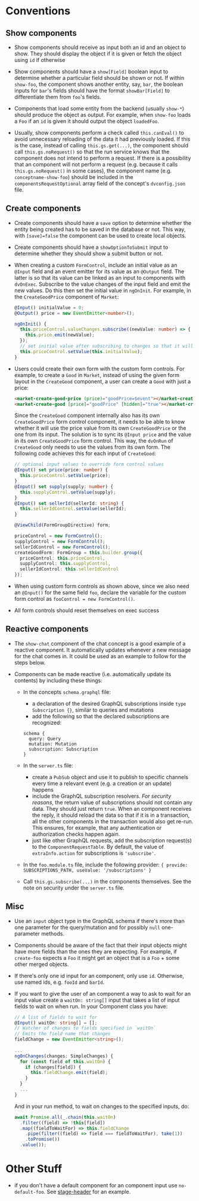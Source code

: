 # Conventions

## Show components 

- Show components should receive as input both an id and an object to show. They
  should display the object if it is given or fetch the object using `id` if
  otherwise

- Show components should have a `show[Field]` boolean input to determine whether
  a particular field should be shown or not. If within `show-foo`, the component
  shows another entity, say, `bar`, the boolean inputs for `bar`'s fields should
  have the format `showBar[Field]` to differentiate them from `foo`'s fields.

- Components that load some entity from the backend (usually `show-*`) should
  produce the object as output. For example, when `show-foo` loads a `Foo` if
  an `id` is given it should output the object `loadedFoo`.

- Usually, show components perform a check called `this.canEval()` to avoid
  unnecessary reloading of the data it had previously loaded. If this is the
  case, instead of calling `this.gs.get(...)`, the component should call
  `this.gs.noRequest()` so that the run service knows that the component does not
  intend to perform a request. If there is a possibility that an component
  will not perform a request (e.g. because it calls `this.gs.noRequest()` in
  some cases), the component name (e.g. `conceptname-show-foo`) should be included
  in the `componentsRequestOptional` array field of the concept's `dvconfig.json`
  file.

## Create components

- Create components should have a `save` option to determine whether the
  entity being created has to be saved in the database or not. This way, with
  `[save]=false` the component can be used to create local objects.

- Create components should have a `showOptionToSubmit` input to determine
  whether they should show a submit button or not.

- When creating a custom `FormControl`, include an initial value as an `@Input`
  field and an event emitter for its value as an `@Output` field. The latter is
  so that its value can be linked as an input to components with `dvOnExec`.
  Subscribe to the value changes of the input field and emit the new values.
  Do this then set the initial value in `ngOnInit`. For example, in the
  `CreateGoodPrice` component of `Market`:

  ```typescript
  @Input() initialValue = 0;
  @Output() price = new EventEmitter<number>();
  
  ngOnInit() {
    this.priceControl.valueChanges.subscribe((newValue: number) => {
      this.price.emit(newValue);
    });
    // set initial value after subscribing to changes so that it will be emitted
    this.priceControl.setValue(this.initialValue);
  }
  ```

- Users could create their own form with the custom form controls. For example,
  to create a `Good` in `Market`, instead of using the given form layout in the
  `CreateGood` component, a user can create a `Good` with just a price:

  ```html
  <market-create-good-price (price)="goodPrice=$event"></market-create-good-price>
  <market-create-good [price]="goodPrice" [hidden]="true"></market-create-good>
  ```

  Since the `CreateGood` component internally also has its own `CreateGoodPrice`
  form control component, it needs to be able to know whether it will use the
  price value from its own `CreateGoodPrice` or the one from its input. The
  solution is to sync its `@Input price` and the value in its own
  `CreateGoodPrice` form control. This way, the `dvOnRun` of `CreateGood` only
  needs to use the values from its own form. The following code achieves this for
  each input of `CreateGood`:

  ```typescript
  // optional input values to override form control values
  @Input() set price(price: number) {
    this.priceControl.setValue(price);
  }
  @Input() set supply(supply: number) {
    this.supplyControl.setValue(supply);
  }
  @Input() set sellerId(sellerId: string) {
    this.sellerIdControl.setValue(sellerId);
  }
  
  @ViewChild(FormGroupDirective) form;
  
  priceControl = new FormControl();
  supplyControl = new FormControl();
  sellerIdControl = new FormControl();
  createGoodForm: FormGroup = this.builder.group({
    priceControl: this.priceControl,
    supplyControl: this.supplyControl,
    sellerIdControl: this.sellerIdControl
  });
  ```

- When using custom form controls as shown above, since we also need an
  `@Input()` for the same field `foo`, declare the variable for the custom form
  control as `fooControl = new FormControl()`.

- All form controls should reset themselves on exec success

## Reactive components

- The `show-chat` component of the chat concept is a good example of a reactive
component. It automatically updates whenever a new message for the chat comes in.
It could be used as an example to follow for the steps below. 

- Components can be made reactive (i.e. automatically update its contents) by
  including these things:

  - In the concepts `schema.graphql` file:
    - a declaration of the desired GraphQL subscriptions inside
    `type Subscription {}`, similar to queries and mutations
    - add the following so that the declared subscriptions are recognized:

    ```text
    schema {
      query: Query
      mutation: Mutation
      subscription: Subscription
    }
    ```

  - In the `server.ts` file:
    - create a `PubSub` object and use it to publish to specific channels every
    time a relevant event (e.g. a creation or an update) happens
    - include the GraphQL subscription resolvers. *For security reasons*, the
    return value of subscriptions should not contain any data. They should
    just return `true`. When an component receives the reply, it should reload
    the data so that if it is in a transaction, all the other components in the
    transaction would also get re-run. This ensures, for example, that any
    authentication or authorization checks happen again.
    - just like other GraphQL requests, add the subscription request(s) to the
    `ComponentRequestTable`. By default, the value of `extraInfo.action` for
    subscriptions is `'subscribe'`.

  - In the `foo.module.ts` file, include the following provider:
  `{ provide: SUBSCRIPTIONS_PATH, useValue: '/subscriptions' }`

  - Call `this.gs.subscribe(...)` in the components themselves. See the note on
  security under the `server.ts` file.

## Misc

- Use an `input` object type in the GraphQL schema if there's more than one
  parameter for the query/mutation and for possibly `null` one-parameter
  methods.

- Components should be aware of the fact that their input objects might have more
  fields than the ones they are expecting. For example, if `create-foo`
  expects a `Foo` it might get an object that is a `Foo` + some other
  merged objects.

- If there's only one id input for an component, only use `id`. Otherwise, use
  named ids, e.g. `fooId` and `barId`.

- If you want to give the user of an component a way to ask to wait for an input
  value create a `waitOn: string[]` input that takes a list of input fields to
  wait on when run. In your Component class you have:

  ```typescript
  // A list of fields to wait for
  @Input() waitOn: string[] = [];
  // Watcher of changes to fields specified in `waitOn`
  // Emits the field name that changes
  fieldChange = new EventEmitter<string>();
    
  ...
  ngOnChanges(changes: SimpleChanges) {
    for (const field of this.waitOn) {
      if (changes[field]) {
        this.fieldChange.emit(field);
      }
    }
    ...
  }
  ```

  And in your run method, to wait on changes to the specified inputs, do:
  ```typescript
  await Promise.all(_.chain(this.waitOn)
    .filter((field) => !this[field])
    .map((fieldToWaitFor) => this.fieldChange
      .pipe(filter((field) => field === fieldToWaitFor), take(1))
      .toPromise())
    .value());
  ```


# Other Stuff

- if you don't have a default component for an component input use `no-default-foo`. See [stage-header](https://github.com/spderosso/deja-vu/tree/master/packages/core/src/app/dv/stage) for an example.
